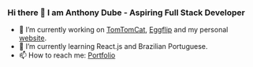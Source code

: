 ### Hi there 👋 I am Anthony Dube - Aspiring Full Stack Developer

- 🔭 I’m currently working on [TomTomCat](../../../tomtomcat), [Eggflip](../../../eggflip) and my personal [website](https://ajdube.com).
- 🌱 I’m currently learning React.js and Brazilian Portuguese.
- 📫 How to reach me: [Portfolio](https://ajdube.com)

<!--
**ajddev/ajddev** is a ✨ _special_ ✨ repository because its `README.md` (this file) appears on your GitHub profile.

Here are some ideas to get you started:

- 🔭 I’m currently working on ...
- 🌱 I’m currently learning ...
- 👯 I’m looking to collaborate on ...
- 🤔 I’m looking for help with ...
- 💬 Ask me about ...
- 📫 How to reach me: ...
- 😄 Pronouns: ...
- ⚡ Fun fact: ...
-->

